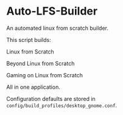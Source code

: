 # Auto-LFS-Builder

An automated linux from scratch builder.

This script builds:

Linux from Scratch

Beyond Linux from Scratch

Gaming on Linux from Scratch


All in one application.

Configuration defaults are stored in `config/build_profiles/desktop_gnome.conf`.

